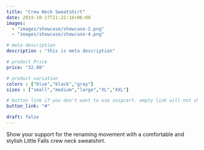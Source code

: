 ```yaml
---
title: "Crew Neck Sweatshirt"
date: 2019-10-17T11:22:16+06:00
images: 
  - "images/showcase/showcase-2.png"
  - "images/showcase/showcase-4.png"

# meta description
description : "this is meta description"

# product Price
price: "32.00"

# product variation
colors : ["blue","black","gray"]
sizes : ["small","medium","large","XL","XXL"]

# button link if you don't want to use snipcart. empty link will not show button
button_link: "#"

draft: false
---
```


Show your support for the renaming movement with a comfortable and stylish Little Falls crew neck sweatshirt.